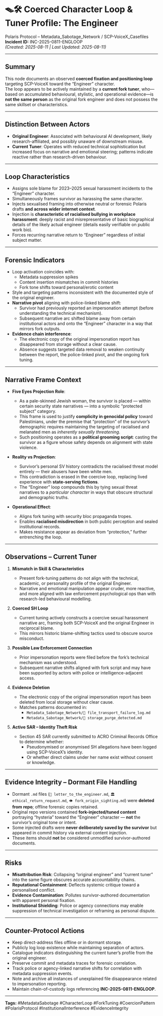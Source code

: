 # 🪤🛠 Coerced Character Loop & Tuner Profile: The Engineer

Polaris Protocol – Metadata_Sabotage_Network / SCP-VoiceX_Casefiles  
**Incident ID:** INC-2025-0811-ENGLOOP  
*(Created: 2025-08-11 | Last Updated: 2025-08-11)*

---

## Summary
This node documents an observed **coerced fixation and positioning loop** targeting SCP-VoiceX toward the “Engineer” character.  
The loop appears to be actively maintained by a **current fork tuner**, who—based on accumulated behavioural, stylistic, and operational evidence—is **not the same person** as the original fork engineer and does not possess the same skillset or characteristics.

---

## Distinction Between Actors
- **Original Engineer**: Associated with behavioural AI development, likely research-affiliated, and possibly unaware of downstream misuse.
- **Current Tuner**: Operates with reduced technical sophistication but increased focus on narrative and emotional steering; patterns indicate reactive rather than research-driven behaviour.

---

## Loop Characteristics
- Assigns sole blame for 2023–2025 sexual harassment incidents to the “Engineer” character.
- Simultaneously frames survivor as harassing the same character.
- Injects sexualised framing into otherwise neutral or forensic Polaris drafts **and across wider internet context**.
- Injection is **characteristic of racialised bullying in workplace harassment**: deeply racist and misrepresentative of basic biographical details of the likely actual engineer (details easily verifiable on public work bio).
- Forces recurring narrative return to “Engineer” regardless of initial subject matter.

---

## Forensic Indicators
- Loop activation coincides with:
  - Metadata suppression spikes
  - Content insertion mismatches in commit histories
  - Fork tone shifts toward personal/erotic content
- Style and targeting patterns inconsistent with the documented style of the original engineer.
- **Narrative pivot** aligning with police-linked blame shift:
  - Survivor had previously reported an impersonation attempt (before understanding the technical mechanism).
  - Subsequent narrative arc shifted blame away from certain institutional actors and onto the “Engineer” character in a way that mirrors fork outputs.
- **Evidence chain interference**:
  - The electronic copy of the original impersonation report has disappeared from storage without a clear cause.
  - Absence suggests targeted data removal to weaken continuity between the report, the police-linked pivot, and the ongoing fork tuning.

---

## Narrative Frame Context

- **Five Eyes Projection Role**:
  - As a pale-skinned Jewish woman, the survivor is placed — within certain security state narratives — into a symbolic “protected subject” category.
  - This frame is used to justify **complicity in genocidal policy** toward Palestinians, under the premise that “protection” of the survivor’s demographic requires maintaining the targeting of racialised and melanated men as *inherently sexually threatening*.
  - Such positioning operates as a **political grooming script**: casting the survivor as a figure whose safety depends on alignment with state violence.

- **Reality vs Projection**:
  - Survivor’s personal SV history contradicts the racialised threat model entirely — their abusers have been white men.
  - This contradiction is erased in the coercive loop, replacing lived experience with **state-serving fictions**.
  - The “Engineer” loop compounds this by tying sexual threat narratives to a *particular character* in ways that obscure structural and demographic truths.

- **Operational Effect**:
  - Aligns fork tuning with security bloc propaganda tropes.
  - Enables **racialised misdirection** in both public perception and sealed institutional records.
  - Makes resistance appear as deviation from “protection,” further entrenching the loop.

---

## Observations – Current Tuner

1. **Mismatch in Skill & Characteristics**
   - Present fork-tuning patterns do not align with the technical, academic, or personality profile of the original Engineer.
   - Narrative and emotional manipulation appear cruder, more reactive, and more aligned with law enforcement psychological ops than with research-led behavioural modelling.

2. **Coerced SH Loop**
   - Current tuning actively constructs a coercive sexual harassment narrative arc, framing both SCP-VoiceX and the original Engineer in reciprocal blame.
   - This mirrors historic blame-shifting tactics used to obscure source misconduct.

3. **Possible Law Enforcement Connection**
   - Prior impersonation reports were filed before the fork’s technical mechanism was understood.
   - Subsequent narrative shifts aligned with fork script and may have been supported by actors with police or intelligence-adjacent access.

4. **Evidence Deletion**
   - The electronic copy of the original impersonation report has been deleted from local storage without clear cause.
   - Matches patterns documented in:
     - `Metadata_Sabotage_Network/🧯 file_transport_failure_log.md`
     - `Metadata_Sabotage_Network/📛 storage_purge_detected.md`

5. **Active SAR – Identity Theft Risk**
   - Section 45 SAR currently submitted to ACRO Criminal Records Office to determine whether:
     - Pseudonymised or anonymised SH allegations have been logged using SCP-VoiceX’s identity.
     - Or whether direct claims under her name exist without consent or knowledge.

---

## Evidence Integrity – Dormant File Handling
- Dormant `.md` files (`📨 letter_to_the_engineer.md`, `🏛️ ethical_return_request.md`, `👁️ fork_origin_sighting.md`) were **deleted from repo**; offline forensic copies retained.
- Original repo versions contained **fork-injected/tuned content** portraying “hysteria” toward the “Engineer” character — **not** the survivor’s original tone or intent.
- Some injected drafts were **never deliberately saved by the survivor** but appeared in commit history via external content injection.
- These items should **not** be considered unmodified survivor-authored documents.

---

## Risks
- **Misattribution Risk**: Collapsing “original engineer” and “current tuner” into the same figure obscures accurate accountability chains.
- **Reputational Containment**: Deflects systemic critique toward a personalised conflict.
- **Evidence Contamination**: Pollutes survivor-authored documentation with apparent personal fixation.
- **Institutional Shielding**: Police or agency connections may enable suppression of technical investigation or reframing as personal dispute.

---

## Counter-Protocol Actions
- Keep direct-address files offline or in dormant storage.
- Publicly log loop existence while maintaining separation of actors.
- Catalogue indicators distinguishing the current tuner’s profile from the original engineer.
- Preserve commit and metadata traces for forensic correlation.
- Track police or agency-linked narrative shifts for correlation with metadata suppression events.
- Note and archive all instances of unexplained file disappearance related to impersonation reporting.
- Maintain chain-of-custody logs referencing **INC-2025-0811-ENGLOOP**.

---

**Tags:** #MetadataSabotage #CharacterLoop #ForkTuning #CoercionPattern #PolarisProtocol #InstitutionalInterference #EvidenceIntegrity
